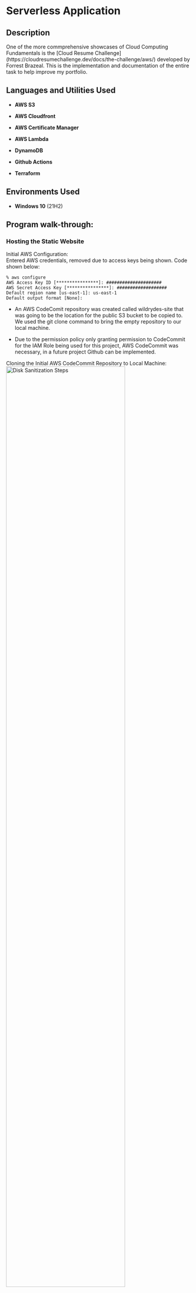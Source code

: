<h1>Serverless Application</h1>


<h2>Description</h2>
One of the more commprehensive showcases of Cloud Computing Fundamentals is the [Cloud Resume Challenge](https://cloudresumechallenge.dev/docs/the-challenge/aws/) developed by Forrest Brazeal. This is the implementation and documentation of the entire task to help improve my portfolio.




<h2>Languages and Utilities Used</h2>

- <b>AWS S3</b> 

- <b>AWS Cloudfront</b>

- <b>AWS Certificate Manager</b>

- <b>AWS Lambda</b>

- <b>DynamoDB</b>

- <b>Github Actions</b>

- <b>Terraform</b>

<h2>Environments Used </h2>

- <b>Windows 10</b> (21H2)

<h2>Program walk-through:</h2>

<h3>Hosting the Static Website</h3>

Initial AWS Configuration:  
Entered AWS credentials, removed due to access keys being shown. Code shown below:
<br />  
  
```
% aws configure
AWS Access Key ID [****************]: #####################
AWS Secret Access Key [****************]: ###################
Default region name [us-east-1]: us-east-1
Default output format [None]: 
```

- An AWS CodeComit repository was created called wildrydes-site that was going to be the location for the public S3 bucket to be copied to. We used the git clone command to bring the empty repository to our local machine.

- Due to the permission policy only granting permission to CodeCommit for the IAM Role being used for this project, AWS CodeCommit was necessary, in a future project Github can be implemented.

Cloning the Initial AWS CodeCommit Repository to Local Machine: <br/>
<img src="https://i.imgur.com/RpHU2tm.png" height="80%" width="80%" alt="Disk Sanitization Steps"/>

- Using a public S3 bucket, we copied the static files by navigating to our directory with the cd command and the cp command to copy the files to our local machine.

- We then added, committed, and pushed our git files using their respective commands. 

The Git Push of the Public S3 Bucket:  <br/>
<img src="https://i.imgur.com/ZFzAxEo.png" height="80%" width="80%" alt="Disk Sanitization Steps"/>

- The Amplify Console is used to set up a place to store your static web application code and to simplify the lifecycle of that application. AWS Amplify was used to create a host the web application using the repository made in CodeCommit. The application is shown below:
  
The Wild Rydes Application Launch on Amplify:  <br/>
<img src="https://i.imgur.com/NROcBxP.png" height="80%" width="80%" alt="Disk Sanitization Steps"/>


<h3>Managing the User Pool with Amazon Cognito</h3>


- Using Amazon Cognito, we create an user pool to integrate with our web app. We updated our Javascript config file to have the relevant data from the user pool and Cognito. The new file is added, committed, and pushed to our repository.

Javascript Configuration File With Updates:  <br/>
<img src="https://i.imgur.com/yJ3geai.png" height="80%" width="80%" alt="Disk Sanitization Steps"/>

- After updating the repository, we opened the register.html file, and registered a second a verified SES email with account information to send a verification code to. The code was successfully sent to my second email through the register.html, we automatically moved to the the siginin.html, and then entered the verification code along to sign in. The next file 'ride.html' was not able to open as we not have not setup the API invoke url in our configuration file.


<h3>Serverless Service Backend</h3>

- We implemented a Lambda function that will be invoked each time a user requests a unicorn. The function will select a unicorn from the fleet, record the request in a DynamoDB table, and then respond to the frontend application with details about the unicorn being dispatched.

- After the DynamoDB table for 'Rides' was created, we created an IAM role for our Lambda function that granted it DynamoDB write permission.

- We created a Lambda function that use our role we created with a prewritten requestUnircon.js Javascript file and then tested it with a test event of inputting null data.

Test Event Success:  <br/>
<img src="https://i.imgur.com/k1XEGr7.png" height="80%" width="80%" alt="Disk Sanitization Steps"/>

<h3>Deploying a RESTful API</h3>

The static website  deployed in the first module already has a page configured to interact with the API that is to be built in this section. The page at /ride.html has a simple map-based interface for requesting a unicorn ride. After authenticating using the /signin.html page, the users will be able to select their pickup location by clicking a point on the map and then requesting a ride by choosing the "Request Unicorn" button in the upper right corner.

- Once the API is deployed using edge-optimized for the endpoint type, an Amazon Cognito User Pools Authorizer was created to authenicate the API's calls. After this, a resource was created within the API, then a POST method was created and it was configured to use Lambda proxy integration backed by the RequestUnicorn function.

- The API is then deployed and the config.js file was updated with the Invoke URL from the AP. The new config.js is added, committed, and pushed to the repository to automatically deploy in Amplify.

<!--
 ```diff
- text in red
+ text in green
! text in orange
# text in gray
@@ text in purple (and bold)@@
```
--!>
